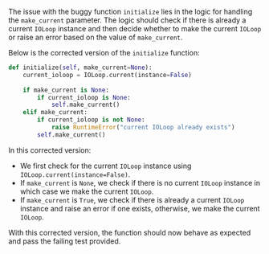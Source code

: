 The issue with the buggy function `initialize` lies in the logic for handling the `make_current` parameter. The logic should check if there is already a current `IOLoop` instance and then decide whether to make the current `IOLoop` or raise an error based on the value of `make_current`.

Below is the corrected version of the `initialize` function:

```python
def initialize(self, make_current=None):
    current_ioloop = IOLoop.current(instance=False)
    
    if make_current is None:
        if current_ioloop is None:
            self.make_current()
    elif make_current:
        if current_ioloop is not None:
            raise RuntimeError("current IOLoop already exists")
        self.make_current()
```

In this corrected version:
- We first check for the current `IOLoop` instance using `IOLoop.current(instance=False)`.
- If `make_current` is `None`, we check if there is no current `IOLoop` instance in which case we make the current `IOLoop`.
- If `make_current` is `True`, we check if there is already a current `IOLoop` instance and raise an error if one exists, otherwise, we make the current `IOLoop`.

With this corrected version, the function should now behave as expected and pass the failing test provided.